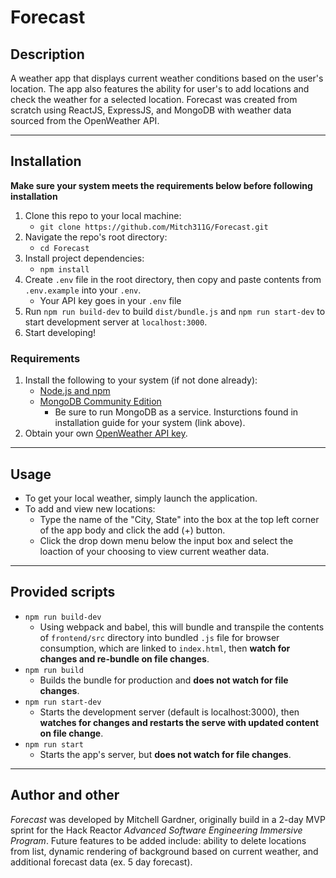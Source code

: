 # Forecast

## Description
A weather app that displays current weather conditions based on the user's location. The app also features the ability for user's to add locations and check the weather for a selected location. Forecast was created from scratch using ReactJS, ExpressJS, and MongoDB with weather data sourced from the OpenWeather API.
<!-- Insert photos/gifs here -->
---
## Installation
**Make sure your system meets the requirements below before following installation**
1. Clone this repo to your local machine:
    - `git clone https://github.com/Mitch311G/Forecast.git`
2. Navigate the repo's root directory:
    - `cd Forecast`
3. Install project dependencies:
    - `npm install`
4. Create `.env` file in the root directory, then copy and paste contents from `.env.example` into your `.env`.
    - Your API key goes in your `.env` file
5. Run `npm run build-dev` to build `dist/bundle.js` and `npm run start-dev` to start development server at `localhost:3000`.
6. Start developing!

### Requirements
1. Install the following to your system (if not done already):
    - [Node.js and npm](https://nodejs.org/en/download/)
    - [MongoDB Community Edition](https://docs.mongodb.com/manual/installation/)
        - Be sure to run MongoDB as a service. Insturctions found in installation guide for your system (link above).
2. Obtain your own [OpenWeather API key](https://openweathermap.org/api).
---
## Usage
- To get your local weather, simply launch the application.
- To add and view new locations:
    - Type the name of the "City, State" into the box at the top left corner of the app body and click the add (+) button.
    - Click the drop down menu below the input box and select the loaction of your choosing to view current weather data.
<!-- Insert photos/gifs here -->
---
## Provided scripts
- `npm run build-dev`
    - Using webpack and babel, this will bundle and transpile the contents of `frontend/src` directory into bundled `.js` file for browser consumption, which are linked to `index.html`, then **watch for changes and re-bundle on file changes**.
- `npm run build`
    - Builds the bundle for production and **does not watch for file changes**.
- `npm run start-dev`
    - Starts the development server (default is localhost:3000), then **watches for changes and restarts the serve with updated content on file change**.
- `npm run start`
    - Starts the app's server, but **does not watch for file changes**.
---
## Author and other
*Forecast* was developed by Mitchell Gardner, originally build in a 2-day MVP sprint for the Hack Reactor *Advanced Software Engineering Immersive Program*. Future features to be added include: ability to delete locations from list, dynamic rendering of background based on current weather, and additional forecast data (ex. 5 day forecast).